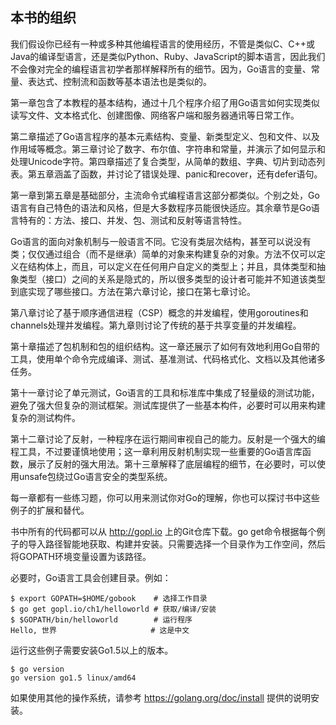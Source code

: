 ## 本书的组织

我们假设你已经有一种或多种其他编程语言的使用经历，不管是类似C、C++或Java的编译型语言，还是类似Python、Ruby、JavaScript的脚本语言，因此我们不会像对完全的编程语言初学者那样解释所有的细节。因为，Go语言的变量、常量、表达式、控制流和函数等基本语法也是类似的。

第一章包含了本教程的基本结构，通过十几个程序介绍了用Go语言如何实现类似读写文件、文本格式化、创建图像、网络客户端和服务器通讯等日常工作。

第二章描述了Go语言程序的基本元素结构、变量、新类型定义、包和文件、以及作用域等概念。第三章讨论了数字、布尔值、字符串和常量，并演示了如何显示和处理Unicode字符。第四章描述了复合类型，从简单的数组、字典、切片到动态列表。第五章涵盖了函数，并讨论了错误处理、panic和recover，还有defer语句。

第一章到第五章是基础部分，主流命令式编程语言这部分都类似。个别之处，Go语言有自己特色的语法和风格，但是大多数程序员能很快适应。其余章节是Go语言特有的：方法、接口、并发、包、测试和反射等语言特性。

Go语言的面向对象机制与一般语言不同。它没有类层次结构，甚至可以说没有类；仅仅通过组合（而不是继承）简单的对象来构建复杂的对象。方法不仅可以定义在结构体上，而且，可以定义在任何用户自定义的类型上；并且，具体类型和抽象类型（接口）之间的关系是隐式的，所以很多类型的设计者可能并不知道该类型到底实现了哪些接口。方法在第六章讨论，接口在第七章讨论。

第八章讨论了基于顺序通信进程（CSP）概念的并发编程，使用goroutines和channels处理并发编程。第九章则讨论了传统的基于共享变量的并发编程。

第十章描述了包机制和包的组织结构。这一章还展示了如何有效地利用Go自带的工具，使用单个命令完成编译、测试、基准测试、代码格式化、文档以及其他诸多任务。

第十一章讨论了单元测试，Go语言的工具和标准库中集成了轻量级的测试功能，避免了强大但复杂的测试框架。测试库提供了一些基本构件，必要时可以用来构建复杂的测试构件。

第十二章讨论了反射，一种程序在运行期间审视自己的能力。反射是一个强大的编程工具，不过要谨慎地使用；这一章利用反射机制实现一些重要的Go语言库函数，展示了反射的强大用法。第十三章解释了底层编程的细节，在必要时，可以使用unsafe包绕过Go语言安全的类型系统。

每一章都有一些练习题，你可以用来测试你对Go的理解，你也可以探讨书中这些例子的扩展和替代。

书中所有的代码都可以从 http://gopl.io 上的Git仓库下载。go get命令根据每个例子的导入路径智能地获取、构建并安装。只需要选择一个目录作为工作空间，然后将GOPATH环境变量设置为该路径。

必要时，Go语言工具会创建目录。例如：

```
$ export GOPATH=$HOME/gobook    # 选择工作目录
$ go get gopl.io/ch1/helloworld # 获取/编译/安装
$ $GOPATH/bin/helloworld        # 运行程序
Hello, 世界                     # 这是中文
```

运行这些例子需要安装Go1.5以上的版本。

```
$ go version
go version go1.5 linux/amd64
```

如果使用其他的操作系统，请参考 https://golang.org/doc/install 提供的说明安装。
